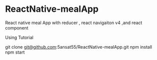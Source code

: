 # ReactNative-mealApp
React native meal App with reducer , react navigaiton v4 ,and react component

Using Tutorial

git clone git@github.com:5ansat55/ReactNative-mealApp.git
npm install
npm start
